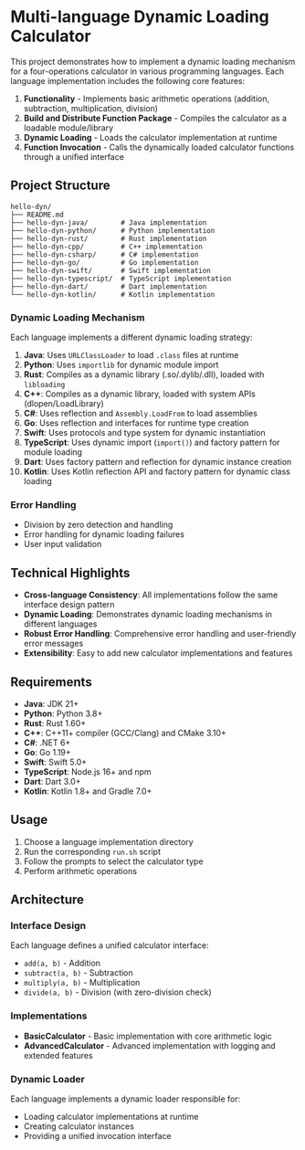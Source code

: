 # Multi-language Dynamic Loading Calculator

This project demonstrates how to implement a dynamic loading mechanism for a four-operations calculator in various programming languages. Each language implementation includes the following core features:

1. **Functionality** - Implements basic arithmetic operations (addition, subtraction, multiplication, division)
2. **Build and Distribute Function Package** - Compiles the calculator as a loadable module/library
3. **Dynamic Loading** - Loads the calculator implementation at runtime
4. **Function Invocation** - Calls the dynamically loaded calculator functions through a unified interface


## Project Structure

```
hello-dyn/
├── README.md
├── hello-dyn-java/        # Java implementation
├── hello-dyn-python/      # Python implementation
├── hello-dyn-rust/        # Rust implementation
├── hello-dyn-cpp/         # C++ implementation
├── hello-dyn-csharp/      # C# implementation
├── hello-dyn-go/          # Go implementation
├── hello-dyn-swift/       # Swift implementation
├── hello-dyn-typescript/  # TypeScript implementation
├── hello-dyn-dart/        # Dart implementation
└── hello-dyn-kotlin/      # Kotlin implementation
```


### Dynamic Loading Mechanism

Each language implements a different dynamic loading strategy:

1. **Java**: Uses `URLClassLoader` to load `.class` files at runtime
2. **Python**: Uses `importlib` for dynamic module import
3. **Rust**: Compiles as a dynamic library (.so/.dylib/.dll), loaded with `libloading`
4. **C++**: Compiles as a dynamic library, loaded with system APIs (dlopen/LoadLibrary)
5. **C#**: Uses reflection and `Assembly.LoadFrom` to load assemblies
6. **Go**: Uses reflection and interfaces for runtime type creation
7. **Swift**: Uses protocols and type system for dynamic instantiation
8. **TypeScript**: Uses dynamic import (`import()`) and factory pattern for module loading
9. **Dart**: Uses factory pattern and reflection for dynamic instance creation
10. **Kotlin**: Uses Kotlin reflection API and factory pattern for dynamic class loading

### Error Handling
- Division by zero detection and handling
- Error handling for dynamic loading failures
- User input validation

## Technical Highlights

- **Cross-language Consistency**: All implementations follow the same interface design pattern
- **Dynamic Loading**: Demonstrates dynamic loading mechanisms in different languages
- **Robust Error Handling**: Comprehensive error handling and user-friendly error messages
- **Extensibility**: Easy to add new calculator implementations and features

## Requirements

- **Java**: JDK 21+
- **Python**: Python 3.8+
- **Rust**: Rust 1.60+
- **C++**: C++11+ compiler (GCC/Clang) and CMake 3.10+
- **C#**: .NET 6+
- **Go**: Go 1.19+
- **Swift**: Swift 5.0+
- **TypeScript**: Node.js 16+ and npm
- **Dart**: Dart 3.0+
- **Kotlin**: Kotlin 1.8+ and Gradle 7.0+

## Usage

1. Choose a language implementation directory
2. Run the corresponding `run.sh` script
3. Follow the prompts to select the calculator type
4. Perform arithmetic operations

## Architecture

### Interface Design
Each language defines a unified calculator interface:
- `add(a, b)` - Addition
- `subtract(a, b)` - Subtraction
- `multiply(a, b)` - Multiplication
- `divide(a, b)` - Division (with zero-division check)

### Implementations
- **BasicCalculator** - Basic implementation with core arithmetic logic
- **AdvancedCalculator** - Advanced implementation with logging and extended features

### Dynamic Loader
Each language implements a dynamic loader responsible for:
- Loading calculator implementations at runtime
- Creating calculator instances
- Providing a unified invocation interface
